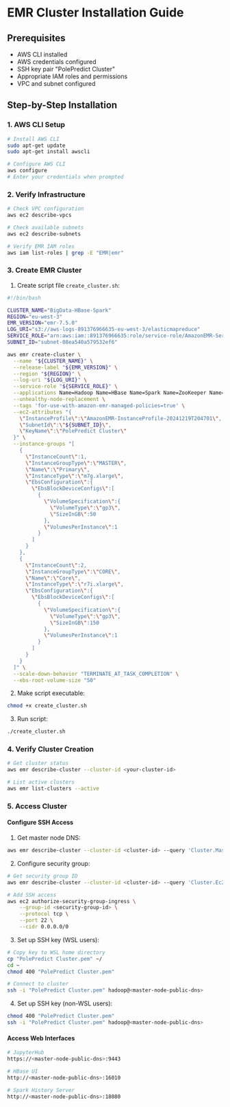 # EMR Cluster Installation Guide

## Prerequisites
- AWS CLI installed
- AWS credentials configured
- SSH key pair "PolePredict Cluster"
- Appropriate IAM roles and permissions
- VPC and subnet configured

## Step-by-Step Installation

### 1. AWS CLI Setup
```bash
# Install AWS CLI
sudo apt-get update
sudo apt-get install awscli

# Configure AWS CLI
aws configure
# Enter your credentials when prompted
```

### 2. Verify Infrastructure
```bash
# Check VPC configuration
aws ec2 describe-vpcs

# Check available subnets
aws ec2 describe-subnets

# Verify EMR IAM roles
aws iam list-roles | grep -E "EMR|emr"
```

### 3. Create EMR Cluster
1. Create script file `create_cluster.sh`:
```bash
#!/bin/bash

CLUSTER_NAME="BigData-HBase-Spark"
REGION="eu-west-3"
EMR_VERSION="emr-7.5.0"
LOG_URI="s3://aws-logs-891376966635-eu-west-3/elasticmapreduce"
SERVICE_ROLE="arn:aws:iam::891376966635:role/service-role/AmazonEMR-ServiceRole-20241219T204718"
SUBNET_ID="subnet-08ea540a579532ef6"

aws emr create-cluster \
  --name "${CLUSTER_NAME}" \
  --release-label "${EMR_VERSION}" \
  --region "${REGION}" \
  --log-uri "${LOG_URI}" \
  --service-role "${SERVICE_ROLE}" \
  --applications Name=Hadoop Name=HBase Name=Spark Name=ZooKeeper Name=JupyterHub Name=Livy \
  --unhealthy-node-replacement \
  --tags 'for-use-with-amazon-emr-managed-policies=true' \
  --ec2-attributes "{
    \"InstanceProfile\":\"AmazonEMR-InstanceProfile-20241219T204701\",
    \"SubnetId\":\"${SUBNET_ID}\",
    \"KeyName\":\"PolePredict Cluster\"
  }" \
  --instance-groups "[
    {
      \"InstanceCount\":1,
      \"InstanceGroupType\":\"MASTER\",
      \"Name\":\"Primary\",
      \"InstanceType\":\"m7g.xlarge\",
      \"EbsConfiguration\":{
        \"EbsBlockDeviceConfigs\":[
          {
            \"VolumeSpecification\":{
              \"VolumeType\":\"gp3\",
              \"SizeInGB\":50
            },
            \"VolumesPerInstance\":1
          }
        ]
      }
    },
    {
      \"InstanceCount\":2,
      \"InstanceGroupType\":\"CORE\",
      \"Name\":\"Core\",
      \"InstanceType\":\"r7i.xlarge\",
      \"EbsConfiguration\":{
        \"EbsBlockDeviceConfigs\":[
          {
            \"VolumeSpecification\":{
              \"VolumeType\":\"gp3\",
              \"SizeInGB\":150
            },
            \"VolumesPerInstance\":1
          }
        ]
      }
    }
  ]" \
  --scale-down-behavior "TERMINATE_AT_TASK_COMPLETION" \
  --ebs-root-volume-size "50"
```

2. Make script executable:
```bash
chmod +x create_cluster.sh
```

3. Run script:
```bash
./create_cluster.sh
```

### 4. Verify Cluster Creation
```bash
# Get cluster status
aws emr describe-cluster --cluster-id <your-cluster-id>

# List active clusters
aws emr list-clusters --active
```

### 5. Access Cluster

#### Configure SSH Access
1. Get master node DNS:
```bash
aws emr describe-cluster --cluster-id <cluster-id> --query 'Cluster.MasterPublicDnsName'
```

2. Configure security group:
```bash
# Get security group ID
aws emr describe-cluster --cluster-id <cluster-id> --query 'Cluster.Ec2InstanceAttributes.EmrManagedMasterSecurityGroup'

# Add SSH access
aws ec2 authorize-security-group-ingress \
    --group-id <security-group-id> \
    --protocol tcp \
    --port 22 \
    --cidr 0.0.0.0/0
```

3. Set up SSH key (WSL users):
```bash
# Copy key to WSL home directory
cp "PolePredict Cluster.pem" ~/
cd ~
chmod 400 "PolePredict Cluster.pem"

# Connect to cluster
ssh -i "PolePredict Cluster.pem" hadoop@<master-node-public-dns>
```

4. Set up SSH key (non-WSL users):
```bash
chmod 400 "PolePredict Cluster.pem"
ssh -i "PolePredict Cluster.pem" hadoop@<master-node-public-dns>
```

#### Access Web Interfaces
```bash
# JupyterHub
https://<master-node-public-dns>:9443

# HBase UI
http://<master-node-public-dns>:16010

# Spark History Server
http://<master-node-public-dns>:18080
```
